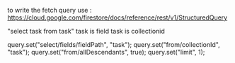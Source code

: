 to write the fetch query use : 
https://cloud.google.com/firestore/docs/reference/rest/v1/StructuredQuery

"select task from task"
task is field
task is collectionid

query.set("select/fields/fieldPath", "task");
query.set("from/collectionId", "task");
query.set("from/allDescendants", true);
query.set("limit", 1);